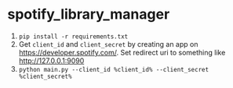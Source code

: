# spotify_library_manager

1. `pip install -r requirements.txt`
2. Get `client_id` and `client_secret` by creating an app on https://developer.spotify.com/. Set redirect uri to something like http://127.0.0.1:9090
3. `python main.py --client_id %client_id% --client_secret %client_secret%`